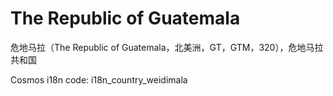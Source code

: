 # The Republic of Guatemala

危地马拉（The Republic of Guatemala，北美洲，GT，GTM，320），危地马拉共和国

Cosmos i18n code: i18n_country_weidimala